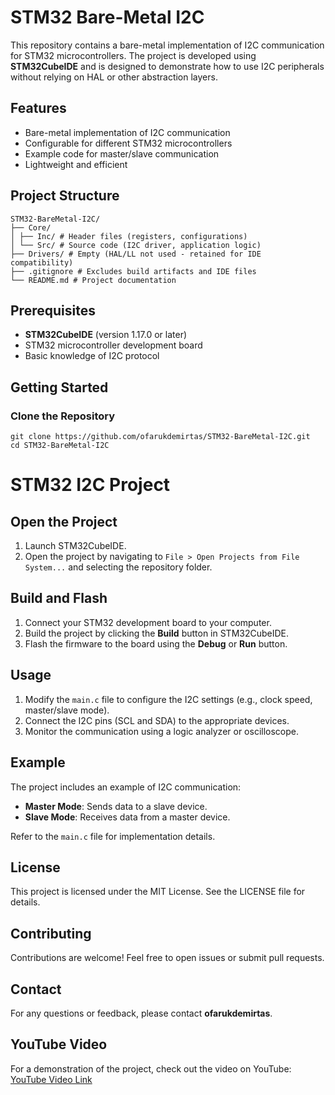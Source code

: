 # STM32 Bare-Metal I2C

This repository contains a bare-metal implementation of I2C communication for STM32 microcontrollers. The project is developed using **STM32CubeIDE** and is designed to demonstrate how to use I2C peripherals without relying on HAL or other abstraction layers.

## Features
- Bare-metal implementation of I2C communication
- Configurable for different STM32 microcontrollers
- Example code for master/slave communication
- Lightweight and efficient

## Project Structure
    STM32-BareMetal-I2C/
    ├── Core/
    │ ├── Inc/ # Header files (registers, configurations)
    │ └── Src/ # Source code (I2C driver, application logic)
    ├── Drivers/ # Empty (HAL/LL not used - retained for IDE compatibility)
    ├── .gitignore # Excludes build artifacts and IDE files
    └── README.md # Project documentation

## Prerequisites
- **STM32CubeIDE** (version 1.17.0 or later)
- STM32 microcontroller development board
- Basic knowledge of I2C protocol

## Getting Started

### Clone the Repository
    git clone https://github.com/ofarukdemirtas/STM32-BareMetal-I2C.git
    cd STM32-BareMetal-I2C

# STM32 I2C Project

## Open the Project
1. Launch STM32CubeIDE.
2. Open the project by navigating to `File > Open Projects from File System...` and selecting the repository folder.

## Build and Flash
1. Connect your STM32 development board to your computer.
2. Build the project by clicking the **Build** button in STM32CubeIDE.
3. Flash the firmware to the board using the **Debug** or **Run** button.

## Usage
1. Modify the `main.c` file to configure the I2C settings (e.g., clock speed, master/slave mode).
2. Connect the I2C pins (SCL and SDA) to the appropriate devices.
3. Monitor the communication using a logic analyzer or oscilloscope.

## Example
The project includes an example of I2C communication:
- **Master Mode**: Sends data to a slave device.
- **Slave Mode**: Receives data from a master device.

Refer to the `main.c` file for implementation details.

## License
This project is licensed under the MIT License. See the LICENSE file for details.

## Contributing
Contributions are welcome! Feel free to open issues or submit pull requests.

## Contact
For any questions or feedback, please contact **ofarukdemirtas**.

## YouTube Video
For a demonstration of the project, check out the video on YouTube:  
[YouTube Video Link](<YOUR_YOUTUBE_VIDEO_LINK_HERE>)
